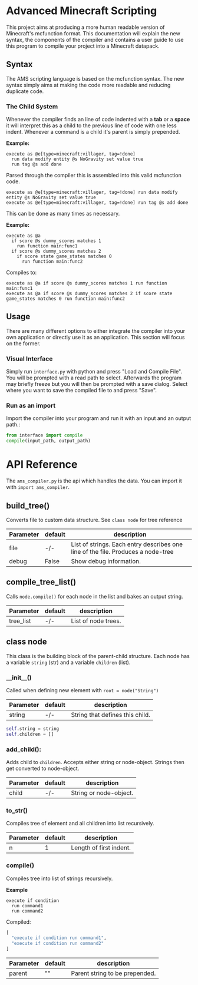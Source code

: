 # Advanced Minecraft Scripting
This project aims at producing a more human readable version of Minecraft's mcfunction format. This documentation will explain the new syntax, the components of the compiler and contains a user guide to use this program to compile your project into a Minecraft datapack.

## Syntax

The AMS scripting language is based on the mcfunction syntax. The new syntax simply aims at making the code more readable and reducing duplicate code.

### The Child System

Whenever the compiler finds an line of code indented with a **tab** or a **space** it will interpret this as a child to the previous line of code with one less indent. Whenever a command is a child it's parent is simply prepended.

**Example:**
```mcfunction
execute as @e[type=minecraft:villager, tag=!done]
  run data modify entity @s NoGravity set value true
  run tag @s add done
```

Parsed through the compiler this is assembled into this valid mcfunction code.

```mcfunction
execute as @e[type=minecraft:villager, tag=!done] run data modify entity @s NoGravity set value true
execute as @e[type=minecraft:villager, tag=!done] run tag @s add done
```

This can be done as many times as necessary.

**Example:**
```mcfunction
execute as @a
  if score @s dummy_scores matches 1
    run function main:func1
  if score @s dummy_scores matches 2
    if score state game_states matches 0
      run function main:func2
```
Compiles to:
```mcfunction
execute as @a if score @s dummy_scores matches 1 run function main:func1
execute as @a if score @s dummy_scores matches 2 if score state game_states matches 0 run function main:func2
```

## Usage

There are many different options to either integrate the compiler into your own application or directly use it as an application. This section will focus on the former.

### Visual Interface

Simply run ``interface.py`` with python and press "Load and Compile File". You will be prompted with a read path to select. Afterwards the program may briefly freeze but you will then be prompted with a save dialog. Select where you want to save the compiled file to and press "Save".

### Run as an import
Import the compiler into your program and run it with an input and an output path.:
```python
from interface import compile
compile(input_path, output_path)
```

# API Reference

The ``ams_compiler.py`` is the api which handles the data. You can import it with ``import ams_compiler``.

## build_tree()

Converts file to custom data structure. See ``class node`` for tree reference

| Parameter | default | description |
|-----------|---------|-------------|
| file      | -/-     | List of strings. Each entry describes one line of the file. Produces a node-tree
| debug     | False   | Show debug information.

## compile_tree_list()

Calls ``node.compile()`` for each node in the list and bakes an output string.

| Parameter | default | description |
|-----------|---------|-------------|
| tree_list | -/-     | List of node trees.

## class node
This class is the building block of the parent-child structure.
Each node has a variable ``string`` (str) and  a variable ``children`` (list).

### \_\_init\_\_()
Called when defining new element with
```root = node("String")```

| Parameter | default | description |
|-----------|---------|-------------|
| string    | -/-     | String that defines this child.

```python
self.string = string
self.children = []
```

### add_child():

Adds child to ``children``. Accepts either string or node-object. Strings then get converted to node-object.

| Parameter | default | description |
|-----------|---------|-------------|
| child     | -/-     | String or node-object.

### to_str()
Compiles tree of element and all children into list recursively.

| Parameter | default | description |
|-----------|---------|-------------|
| n         | 1       | Length of first indent.

### compile()
Compiles tree into list of strings recursively.

**Example**
```mcfunction
execute if condition
  run command1
  run command2
```
Compiled:
```python
[
  "execute if condition run command1",
  "execute if condition run command2"
]
```

| Parameter | default | description |
|-----------|---------|-------------|
| parent    | ""      | Parent string to be prepended.
